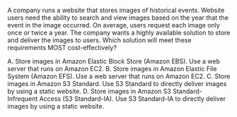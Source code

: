 A company runs a website that stores images of historical events. Website users need the ability to search and view images based on the year that the event in the image occurred. On average, users request each image only once or twice a year. The company wants a highly available solution to store and deliver the images to users. Which solution will meet these requirements MOST cost-effectively? 

A. Store images in Amazon Elastic Block Store (Amazon EBS). Use a web server that runs on Amazon EC2. 
B. Store images in Amazon Elastic File System (Amazon EFS). Use a web server that runs on Amazon EC2. 
C. Store images in Amazon S3 Standard. Use S3 Standard to directly deliver images by using a static website. 
D. Store images in Amazon S3 Standard-Infrequent Access (S3 Standard-IA). Use S3 Standard-IA to directly deliver images by using a static website.